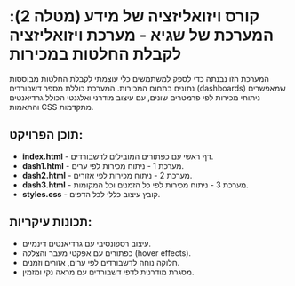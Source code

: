 # קורס ויזואליזציה של מידע (מטלה 2): המערכת של שגיא - מערכת ויזואליזציה לקבלת החלטות במכירות

המערכת הזו נבנתה כדי לספק למשתמשים כלי עוצמתי לקבלת החלטות מבוססות נתונים בתחום המכירות. המערכת כוללת מספר דשבורדים (dashboards) שמאפשרים ניתוחי מכירות לפי פרמטרים שונים, עם עיצוב מודרני ואלגנטי הכולל גרדיאנטים והתאמות CSS מתקדמות.

## תוכן הפרויקט:

* **index.html** - דף ראשי עם כפתורים המובילים לדשבורדים.
* **dash1.html** - מערכת 1 - ניתוח מכירות לפי ערים.
* **dash2.html** - מערכת 2 - ניתוח מכירות לפי אזורים.
* **dash3.html** - מערכת 3 - ניתוח מכירות לפי כל הזמנים וכל המקומות.
* **styles.css** - קובץ עיצוב כללי לכל הדפים.

## תכונות עיקריות:

* עיצוב רספונסיבי עם גרדיאנטים דינמיים.
* כפתורים עם אפקטי מעבר והצללה (hover effects).
* חלוקה נוחה לדשבורדים לפי ערים, אזורים וזמנים.
* מסגרת מודרנית לדפי דשבורדים עם מראה נקי ומזמין.
